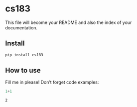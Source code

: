 # cs183

<!-- WARNING: THIS FILE WAS AUTOGENERATED! DO NOT EDIT! -->

This file will become your README and also the index of your
documentation.

## Install

``` sh
pip install cs183
```

## How to use

Fill me in please! Don’t forget code examples:

``` python
1+1
```

    2
